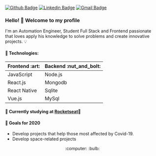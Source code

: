 [![Github Badge](https://img.shields.io/badge/-Github-000?style=flat-square&logo=Github&logoColor=white&link=https://github.com/FelipeFontouraBr)](https://github.com/FelipeFontouraBr)
[![Linkedin Badge](https://img.shields.io/badge/-LinkedIn-blue?style=flat-square&logo=Linkedin&logoColor=white&link=https://www.linkedin.com/in/fontourafelipe/)](https://www.linkedin.com/in/fontourafelipe/)
[![Gmail Badge](https://img.shields.io/badge/-Gmail-c14438?style=flat-square&logo=Gmail&logoColor=white&link=mailto:felipefontouramec@gmail.com)](mailto:felipefontouramec@gmail.com)


### Hello! 👋 Welcome to my profile

I'm an Automation Engineer, Student Full Stack and Frontend passionate that loves apply his knowledge to solve problems and create innovative projects. :bulb:

#### :bookmark: Technologies:

<table>
    <thead> 
        <th>Frontend :art: </th>
        <th>Backend :nut_and_bolt: </th>
    </thead>
    <tbody>
        <tr>
            <td>JavaScript</td>
            <td>Node.js</td>
        </tr>
        <tr>
            <td>React.js</td>
            <td>Mongodb</td>
        </tr>
        <tr>
            <td>React Native</td>
            <td>Sqlite</td>
        </tr>
        <tr>
            <td>Vue.js</td>
            <td>MySql</td>
        </tr>
    </tbody>
</table>

#### :pencil: Currently studying at [Rocketseat](https://rocketseat.com.br/):rocket:

#### :dart: Goals for 2020

- Develop projects that help those most affected by Covid-19.
- Develop space-related projects

<p align="center">
    :computer:
    :bulb:
</p>


